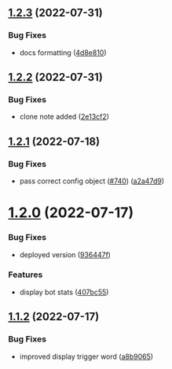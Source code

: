 ## [1.2.3](https://github.com/EddieHubCommunity/EddieBot/compare/v1.2.2...v1.2.3) (2022-07-31)


### Bug Fixes

* docs formatting ([4d8e810](https://github.com/EddieHubCommunity/EddieBot/commit/4d8e8108f0038d4f32ad4c0746f164926038ccef))



## [1.2.2](https://github.com/EddieHubCommunity/EddieBot/compare/v1.2.1...v1.2.2) (2022-07-31)


### Bug Fixes

* clone note added ([2e13cf2](https://github.com/EddieHubCommunity/EddieBot/commit/2e13cf24d25084a519c4e8b54796ce2ced95f127))



## [1.2.1](https://github.com/EddieHubCommunity/EddieBot/compare/v1.2.0...v1.2.1) (2022-07-18)


### Bug Fixes

* pass correct config object ([#740](https://github.com/EddieHubCommunity/EddieBot/issues/740)) ([a2a47d9](https://github.com/EddieHubCommunity/EddieBot/commit/a2a47d9f9c8526a25c02c2e7ad1e465a42123a91))



# [1.2.0](https://github.com/EddieHubCommunity/EddieBot/compare/v1.1.2...v1.2.0) (2022-07-17)


### Bug Fixes

* deployed version ([936447f](https://github.com/EddieHubCommunity/EddieBot/commit/936447fb032eaf45be9d17b24168165677e97fb7))


### Features

* display bot stats ([407bc55](https://github.com/EddieHubCommunity/EddieBot/commit/407bc55d936966e4b2f9b6c38ade6c39dac6f7a5))



## [1.1.2](https://github.com/EddieHubCommunity/EddieBot/compare/v1.1.1...v1.1.2) (2022-07-17)


### Bug Fixes

* improved display trigger word ([a8b9065](https://github.com/EddieHubCommunity/EddieBot/commit/a8b90657fa81f365ecec24df2e47344158c63828))



